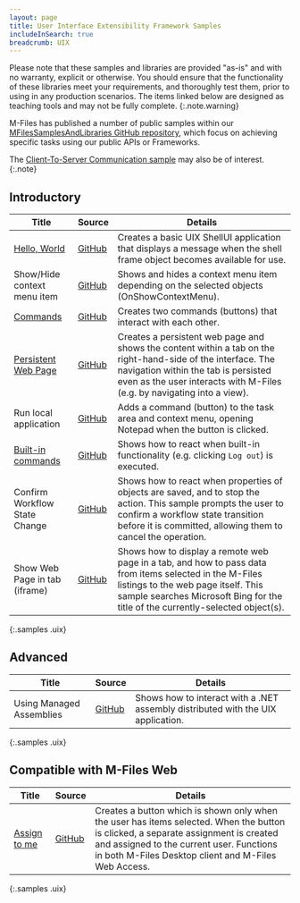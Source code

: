 ```yaml
---
layout: page
title: User Interface Extensibility Framework Samples
includeInSearch: true
breadcrumb: UIX
---
```


Please note that these samples and libraries are provided "as-is" and with no warranty, explicit or otherwise. You should ensure that the functionality of these libraries meet your requirements, and thoroughly test them, prior to using in any production scenarios.  The items linked below are designed as teaching tools and may not be fully complete.
{:.note.warning}

M-Files has published a number of public samples within our [MFilesSamplesAndLibraries GitHub repository](https://github.com/M-Files/MFilesSamplesAndLibraries/tree/master/Samples#readme), which focus on achieving specific tasks using our public APIs or Frameworks.

The <a href="{{ site.baseurl }}/Samples-And-Libraries/Samples/Processes/Client-To-Server-Communication/">Client-To-Server Communication sample</a> may also be of interest.
{:.note}

## Introductory

 Title | Source | Details
--- | --- | ---
<span class="platforms"><i class="zmdi zmdi-desktop-windows" title="Compatible with M-Files Desktop"></i><i class="zmdi zmdi-globe incompatible" title="Incompatible with M-Files Web Access"></i></span> [Hello, World](HelloWorld) | [GitHub](https://github.com/M-Files/MFilesSamplesAndLibraries/tree/master/Samples/UIX%20Applications/HelloWorld/#readme) | Creates a basic UIX ShellUI application that displays a message when the shell frame object becomes available for use.
<span class="platforms"><i class="zmdi zmdi-desktop-windows" title="Compatible with M-Files Desktop"></i><i class="zmdi zmdi-globe incompatible" title="Incompatible with M-Files Web Access"></i></span> Show/Hide context menu item | [GitHub](https://github.com/M-Files/MFilesSamplesAndLibraries/tree/master/Samples/UIX%20Applications/AlterContextMenuDependingOnSelectedObject/#readme) | Shows and hides a context menu item depending on the selected objects (OnShowContextMenu).
<span class="platforms"><i class="zmdi zmdi-desktop-windows" title="Compatible with M-Files Desktop"></i><i class="zmdi zmdi-globe incompatible" title="Incompatible with M-Files Web Access"></i></span> [Commands](Commands) | [GitHub](https://github.com/M-Files/MFilesSamplesAndLibraries/tree/master/Samples/UIX%20Applications/Commands/#readme) | Creates two commands (buttons) that interact with each other.
<span class="platforms"><i class="zmdi zmdi-desktop-windows" title="Compatible with M-Files Desktop"></i><i class="zmdi zmdi-globe incompatible" title="Incompatible with M-Files Web Access"></i></span> [Persistent Web Page](Display-Persistent-Web-Page-In-Tab)  | [GitHub](https://github.com/M-Files/MFilesSamplesAndLibraries/tree/master/Samples/UIX%20Applications/DisplayPersistentWebPageInTab/#readme) | Creates a persistent web page and shows the content within a tab on the right-hand-side of the interface.  The navigation within the tab is persisted even as the user interacts with M-Files (e.g. by navigating into a view).
<span class="platforms"><i class="zmdi zmdi-desktop-windows" title="Compatible with M-Files Desktop"></i><i class="zmdi zmdi-globe incompatible" title="Incompatible with M-Files Web Access"></i></span> Run local application | [GitHub](https://github.com/M-Files/MFilesSamplesAndLibraries/tree/master/Samples/UIX%20Applications/OpenExternalApplicationOnCommand/#readme) | Adds a command (button) to the task area and context menu, opening Notepad when the button is clicked.
<span class="platforms"><i class="zmdi zmdi-desktop-windows" title="Compatible with M-Files Desktop"></i><i class="zmdi zmdi-globe incompatible" title="Incompatible with M-Files Web Access"></i></span> [Built-in commands](BuiltInCommand-Event) | [GitHub](https://github.com/M-Files/MFilesSamplesAndLibraries/tree/master/Samples/UIX%20Applications/BuiltinCommandEvent/#readme) | Shows how to react when built-in functionality (e.g. clicking `Log out`) is executed.
<span class="platforms"><i class="zmdi zmdi-desktop-windows" title="Compatible with M-Files Desktop"></i><i class="zmdi zmdi-globe incompatible" title="Incompatible with M-Files Web Access"></i></span> Confirm Workflow State Change | [GitHub](https://github.com/M-Files/MFilesSamplesAndLibraries/tree/master/Samples/UIX%20Applications/ConfirmWorkflowStateChange/#readme) | Shows how to react when properties of objects are saved, and to stop the action.  This sample prompts the user to confirm a workflow state transition before it is committed, allowing them to cancel the operation.
<span class="platforms"><i class="zmdi zmdi-desktop-windows" title="Compatible with M-Files Desktop"></i><i class="zmdi zmdi-globe incompatible" title="Incompatible with M-Files Web Access"></i></span> Show Web Page in tab (iframe) | [GitHub](https://github.com/M-Files/MFilesSamplesAndLibraries/tree/master/Samples/UIX%20Applications/ShowWebPageInIFrame/#readme) | Shows how to display a remote web page in a tab, and how to pass data from items selected in the M-Files listings to the web page itself.  This sample searches Microsoft Bing for the title of the currently-selected object(s).
{:.samples .uix}

## Advanced

 Title | Source | Details
--- | --- | ---
<span class="platforms"><i class="zmdi zmdi-desktop-windows" title="Compatible with M-Files Desktop"></i><i class="zmdi zmdi-globe incompatible" title="Incompatible with M-Files Web Access"></i></span> Using Managed Assemblies | [GitHub](https://github.com/M-Files/MFilesSamplesAndLibraries/tree/master/Samples/UIX%20Applications/UsingManagedAssemblies/#readme) | Shows how to interact with a .NET assembly distributed with the UIX application.
{:.samples .uix}

## Compatible with M-Files Web

 Title | Source | Details
--- | --- | ---
<span class="platforms"><i class="zmdi zmdi-desktop-windows" title="Compatible with M-Files Desktop"></i><i class="zmdi zmdi-globe" title="Compatible with M-Files Web Access"></i></span> [Assign to me](AssignToMe) | [GitHub](https://github.com/M-Files/MFilesSamplesAndLibraries/tree/master/Samples/UIX%20Applications/AssignToMe/#readme) | Creates a button which is shown only when the user has items selected.  When the button is clicked, a separate assignment is created and assigned to the current user.  Functions in both M-Files Desktop client and M-Files Web Access.
{:.samples .uix}
